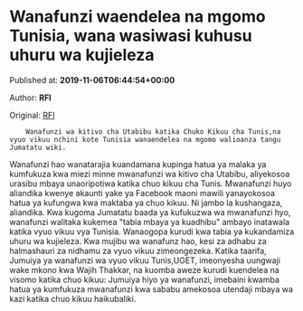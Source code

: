 
# Wanafunzi waendelea na mgomo Tunisia, wana wasiwasi kuhusu uhuru wa kujieleza

Published at: **2019-11-06T06:44:54+00:00**

Author: **RFI**

Original: [RFI](http://sw.rfi.fr/afrika/20191106-wanafunzi-waendelea-na-mgomo-tunisia-wana-wasiwasi-kuhusu-uhuru-wa-kujieleza)


        Wanafunzi wa kitivo cha Utabibu katika Chuko Kikuu cha Tunis,na vyuo vikuu nchini kote Tunisia wanaendelea na mgomo walioanza tangu Jumatatu wiki.
      
Wanafunzi hao wanatarajia kuandamana kupinga hatua ya malaka ya kumfukuza kwa miezi minne mwanafunzi wa kitivo cha Utabibu, aliyekosoa urasibu mbaya unaoripotiwa katika chuo kikuu cha Tunis.
Mwanafunzi huyo aliandika kwenye akaunti yake ya Facebook maoni mawili yanayokosoa hatua ya kufungwa kwa maktaba ya chuo kikuu. Ni jambo la kushangaza, aliandika.
Kwa kugoma Jumatatu baada ya kufukuzwa wa mwanafunzi hyo, wanafunzi walitaka kukemea "tabia mbaya ya kuadhibu" ambayo inatawala katika vyuo vikuu vya Tunisia.
Wanaogopa kurudi kwa tabia ya kukandamiza uhuru wa kujieleza. Kwa mujibu wa wanafunz hao, kesi za adhabu za halmashauri za nidhamu za vyuo vikuu zimeongezeka.
Katika taarifa, Jumuiya ya wanafunzi wa vyuo vikuu Tunis,UGET, imeonyesha uungwaji wake mkono kwa Wajih Thakkar, na kuomba aweze kurudi kuendelea na visomo katika chuo kikuu: Jumuiya hiyo ya wanafunzi, imebaini kwamba hatua ya kumfukuza mwanafunzi kwa sababu amekosoa utendaji mbaya wa kazi katika chuo kikuu haikubaliki.
